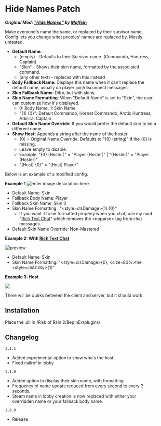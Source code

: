 ﻿# Hide Names Patch

***Original Mod: ["Hide Names"](https://thunderstore.io/package/Moffein/Hide_Names/) by [Moffein](https://thunderstore.io/package/Moffein/)***

Make everyone's name the same, or replaced by their survivor name. Config lets you change what peoples' names are replaced by. Mostly untested. 

* **Default Name:**
	* (empty) - Defaults to their Survivor name. (Commando, Huntress, Captain)
	* "Skin" - Shows their skin name, formatted by the associated command.
	* (any other text) - replaces with this instead
* **Body Fallback Name:** Displays this name when it can't replace the default name, usually on player join/disconnect messages.
* **Skin Fallback Name**: Ditto, but with skins.
* **Skin Name Formatting**: When "Default Name" is set to "Skin", the user can customize how it's displayed.
	* 0: Body Name, 1: Skin Name
	* "{1} {0}": Default Commando, Hornet Commando, Arctic Huntress, Admiral Captain
* **Default Skin Name Override:** If you would prefer the default skin to be a different name.
* **Show Host:** Appends a string after the name of the hoster. 
	* {0} = Original Name Override. Defaults to "{0} (string)" if the {0} is missing.
	* Leave empty to disable.
	* Example: "{0} (Hoster)" = "Player (Hoster)" | "(Hoster)" = "Player (Hoster)"
	* "(Host) {0}" = "(Host) Player"

Below is an example of a modified config.

**Example 1**
![enter image description here](https://media.discordapp.net/attachments/849798075001864214/892684191446216704/unknown.png)
 * Default Name: Skin
 * Fallback Body Name: Player
 * Fallback Skin Name: Skin 0
 * Skin Name Formatting : "<style=cIsDamage>{1}</style> {0}"
	 * If you want it to be formatted properly when you chat, use my mod "[Rich Text Chat](https://thunderstore.io/package/DestroyedClone/RichTextChat/)" which removes the \<noparse> tag from chat messages.
 * Default Skin Name Override: Non-Mastered

**Example 2: With [Rich Text Chat](https://thunderstore.io/package/DestroyedClone/RichTextChat/)**

![preview](https://media.discordapp.net/attachments/891018412464177162/895177363657220096/unknown.png)
* Default Name: Skin
* Skin Name Formatting: "<style=cIsDamage>{0}</style>, <size=80%>the <style=cIsUtility>{1}</style></size>"

**Example 3: Host**

![](https://cdn.discordapp.com/attachments/887600433755987978/896519722219237376/unknown.png)



There will be quirks between the client and server, but it should work.

## Installation
Place the .dll in /Risk of Rain 2/BepInEx/plugins/

## Changelog

`1.1.1`
 - Added experimental option to show who's the host.
 - Fixed nullref in lobby

`1.1.0`
- Added option to display their skin name, with formatting
- Frequency of name update reduced from every second to every 3 seconds.
- Steam name in lobby creation is now replaced with either your overridden name or your fallback body name.

`1.0.0`
- Release